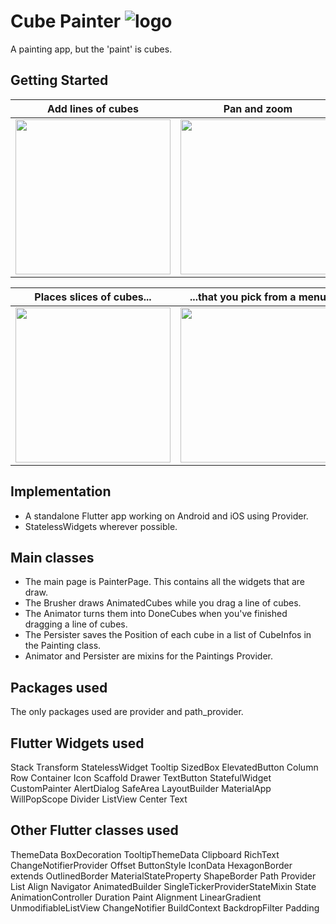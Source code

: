 # Cube Painter ![logo](https://github.com/paulsump/cube_painter/blob/98a52da01cb1108a178e1a22b418b98a05f2c382/android/app/src/main/res/mipmap-hdpi/ic_launcher.png)

A painting app, but the 'paint' is cubes.


## Getting Started

| Add lines of cubes  | Pan and zoom | Erase |
| ------------- | ------------- | ------------- |
| <img src="https://github.com/paulsump/cube_painter/blob/2049ca6da2a6231c3e980608b48249efaccac9b0/images/oneFinger.png" height="248">  | <img src="https://github.com/paulsump/cube_painter/blob/2049ca6da2a6231c3e980608b48249efaccac9b0/images/twoFinger.png" height="248"> | <img src="https://github.com/paulsump/cube_painter/blob/2049ca6da2a6231c3e980608b48249efaccac9b0/images/eraseLine.png" height="248"> | 

| Places slices of cubes... | ...that you pick from a menu |
| ------------- | ------------- |
| <img src="https://github.com/paulsump/cube_painter/blob/2049ca6da2a6231c3e980608b48249efaccac9b0/images/placeSlice.png" height="248"> | <img src="https://github.com/paulsump/cube_painter/blob/2049ca6da2a6231c3e980608b48249efaccac9b0/images/slicesMenu.png" height="248"> |

## Implementation
  - A standalone Flutter app working on Android and iOS using Provider.  
  - StatelessWidgets wherever possible.

## Main classes

- The main page is PainterPage.  This contains all the widgets that are draw.
- The Brusher draws AnimatedCubes while you drag a line of cubes.
- The Animator turns them into DoneCubes when you've finished dragging a line of cubes.
- The Persister saves the Position of each cube in a list of CubeInfos in the Painting class.
- Animator and Persister are mixins for the Paintings Provider.

## Packages used
The only packages used are provider and path_provider.

## Flutter Widgets used
Stack
Transform
StatelessWidget
Tooltip
SizedBox
ElevatedButton
Column
Row
Container
Icon
Scaffold
Drawer
TextButton
StatefulWidget
CustomPainter
AlertDialog
SafeArea
LayoutBuilder
MaterialApp
WillPopScope
Divider
ListView
Center
Text

## Other Flutter classes used
ThemeData
BoxDecoration
TooltipThemeData
Clipboard
RichText
ChangeNotifierProvider
Offset
ButtonStyle
IconData
HexagonBorder extends OutlinedBorder
MaterialStateProperty
ShapeBorder
Path
Provider
List
Align
Navigator
AnimatedBuilder
SingleTickerProviderStateMixin
State
AnimationController
Duration
Paint
Alignment
LinearGradient
UnmodifiableListView
ChangeNotifier
BuildContext
BackdropFilter
Padding


